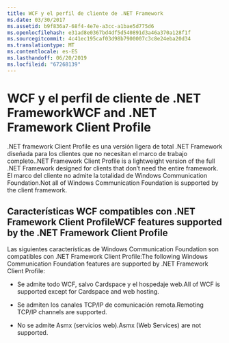 ```yaml
---
title: WCF y el perfil de cliente de .NET Framework
ms.date: 03/30/2017
ms.assetid: b9f836a7-68f4-4e7e-a3cc-a1bae5d775d6
ms.openlocfilehash: e31ad8e0367bd4df5d540891d3a46a370a128f1f
ms.sourcegitcommit: 4c41ec195caf03d98b7900007c3c8e24eba20d34
ms.translationtype: MT
ms.contentlocale: es-ES
ms.lasthandoff: 06/20/2019
ms.locfileid: "67268139"
---
```

# <a name="wcf-and-net-framework-client-profile"></a><span data-ttu-id="7b2e6-102">WCF y el perfil de cliente de .NET Framework</span><span class="sxs-lookup"><span data-stu-id="7b2e6-102">WCF and .NET Framework Client Profile</span></span>
<span data-ttu-id="7b2e6-103">.NET framework Client Profile es una versión ligera de total .NET Framework diseñada para los clientes que no necesitan el marco de trabajo completo.</span><span class="sxs-lookup"><span data-stu-id="7b2e6-103">.NET Framework Client Profile is a lightweight version of the full .NET Framework designed for clients that don’t need the entire framework.</span></span> <span data-ttu-id="7b2e6-104">El marco del cliente no admite la totalidad de Windows Communication Foundation.</span><span class="sxs-lookup"><span data-stu-id="7b2e6-104">Not all of Windows Communication Foundation is supported by the client framework.</span></span>  
  
## <a name="wcf-features-supported-by-the-net-framework-client-profile"></a><span data-ttu-id="7b2e6-105">Características WCF compatibles con .NET Framework Client Profile</span><span class="sxs-lookup"><span data-stu-id="7b2e6-105">WCF features supported by the .NET Framework Client Profile</span></span>  
 <span data-ttu-id="7b2e6-106">Las siguientes características de Windows Communication Foundation son compatibles con .NET Framework Client Profile:</span><span class="sxs-lookup"><span data-stu-id="7b2e6-106">The following Windows Communication Foundation features are supported by .NET Framework Client Profile:</span></span>  
  
- <span data-ttu-id="7b2e6-107">Se admite todo WCF, salvo Cardspace y el hospedaje web.</span><span class="sxs-lookup"><span data-stu-id="7b2e6-107">All of WCF is supported except for Cardspace and web hosting.</span></span>  
  
- <span data-ttu-id="7b2e6-108">Se admiten los canales TCP/IP de comunicación remota.</span><span class="sxs-lookup"><span data-stu-id="7b2e6-108">Remoting TCP/IP channels are supported.</span></span>  
  
- <span data-ttu-id="7b2e6-109">No se admite Asmx (servicios web).</span><span class="sxs-lookup"><span data-stu-id="7b2e6-109">Asmx (Web Services) are not supported.</span></span>

